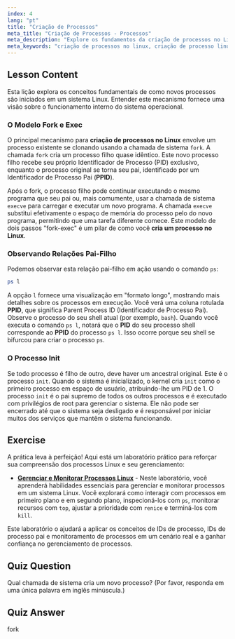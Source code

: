```yaml
---
index: 4
lang: "pt"
title: "Criação de Processos"
meta_title: "Criação de Processos - Processos"
meta_description: "Explore os fundamentos da criação de processos no Linux. Este guia abrange as chamadas de sistema fork e execve, relações pai/filho (PID e PPID) e o papel do processo init. Aprenda a criar um processo no Linux e entenda os conceitos centrais da criação de processos no sistema operacional."
meta_keywords: "criação de processos no linux, criação de processo linux, criar um processo no linux, criação de processo no sistema operacional, criação de processo, fork, execve, PID, PPID, processo init, processos Linux"
---
```


## Lesson Content

Esta lição explora os conceitos fundamentais de como novos processos são iniciados em um sistema Linux. Entender este mecanismo fornece uma visão sobre o funcionamento interno do sistema operacional.

### O Modelo Fork e Exec

O principal mecanismo para **criação de processos no Linux** envolve um processo existente se clonando usando a chamada de sistema `fork`. A chamada `fork` cria um processo filho quase idêntico. Este novo processo filho recebe seu próprio Identificador de Processo (PID) exclusivo, enquanto o processo original se torna seu pai, identificado por um Identificador de Processo Pai (**PPID**).

Após o fork, o processo filho pode continuar executando o mesmo programa que seu pai ou, mais comumente, usar a chamada de sistema `execve` para carregar e executar um novo programa. A chamada `execve` substitui efetivamente o espaço de memória do processo pelo do novo programa, permitindo que uma tarefa diferente comece. Este modelo de dois passos "fork-exec" é um pilar de como você **cria um processo no Linux**.

### Observando Relações Pai-Filho

Podemos observar esta relação pai-filho em ação usando o comando `ps`:

```bash
ps l
```

A opção `l` fornece uma visualização em "formato longo", mostrando mais detalhes sobre os processos em execução. Você verá uma coluna rotulada **PPID**, que significa Parent Process ID (Identificador de Processo Pai). Observe o processo do seu shell atual (por exemplo, `bash`). Quando você executa o comando `ps l`, notará que o **PID** do seu processo shell corresponde ao **PPID** do processo `ps l`. Isso ocorre porque seu shell se bifurcou para criar o processo `ps`.

### O Processo Init

Se todo processo é filho de outro, deve haver um ancestral original. Este é o processo `init`. Quando o sistema é inicializado, o kernel cria `init` como o primeiro processo em espaço de usuário, atribuindo-lhe um PID de 1. O processo `init` é o pai supremo de todos os outros processos e é executado com privilégios de root para gerenciar o sistema. Ele não pode ser encerrado até que o sistema seja desligado e é responsável por iniciar muitos dos serviços que mantêm o sistema funcionando.

## Exercise

A prática leva à perfeição! Aqui está um laboratório prático para reforçar sua compreensão dos processos Linux e seu gerenciamento:

- **[Gerenciar e Monitorar Processos Linux](https://labex.io/pt/labs/comptia-manage-and-monitor-linux-processes-590864)** - Neste laboratório, você aprenderá habilidades essenciais para gerenciar e monitorar processos em um sistema Linux. Você explorará como interagir com processos em primeiro plano e em segundo plano, inspecioná-los com `ps`, monitorar recursos com `top`, ajustar a prioridade com `renice` e terminá-los com `kill`.

Este laboratório o ajudará a aplicar os conceitos de IDs de processo, IDs de processo pai e monitoramento de processos em um cenário real e a ganhar confiança no gerenciamento de processos.

## Quiz Question

Qual chamada de sistema cria um novo processo? (Por favor, responda em uma única palavra em inglês minúscula.)

## Quiz Answer

fork
